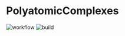 # PolyatomicComplexes

![workflow](https://github.com/github/rahulkhorana/PolyatomicComplexes/workflows/ci.yml/badge.svg)
![build](https://github.com/github/rahulkhorana/PolyatomicComplexes/workflows/build.yml/badge.svg)
